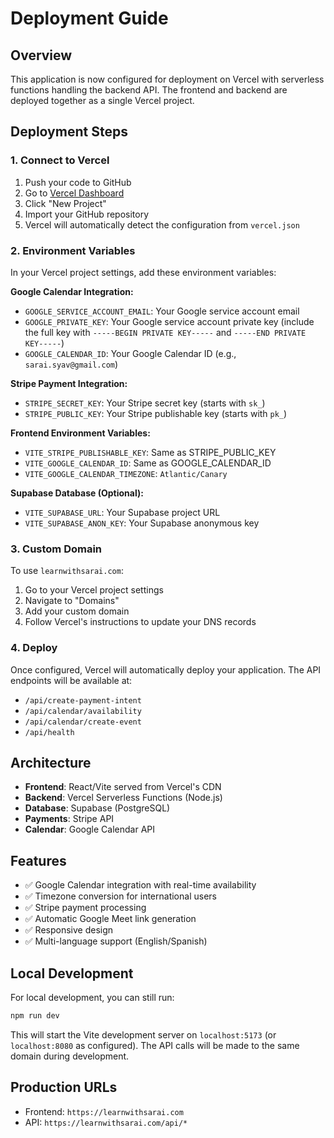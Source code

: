# Deployment Guide

## Overview
This application is now configured for deployment on Vercel with serverless functions handling the backend API. The frontend and backend are deployed together as a single Vercel project.

## Deployment Steps

### 1. Connect to Vercel
1. Push your code to GitHub
2. Go to [Vercel Dashboard](https://vercel.com/dashboard)
3. Click "New Project"
4. Import your GitHub repository
5. Vercel will automatically detect the configuration from `vercel.json`

### 2. Environment Variables
In your Vercel project settings, add these environment variables:

**Google Calendar Integration:**
- `GOOGLE_SERVICE_ACCOUNT_EMAIL`: Your Google service account email
- `GOOGLE_PRIVATE_KEY`: Your Google service account private key (include the full key with `-----BEGIN PRIVATE KEY-----` and `-----END PRIVATE KEY-----`)
- `GOOGLE_CALENDAR_ID`: Your Google Calendar ID (e.g., `sarai.syav@gmail.com`)

**Stripe Payment Integration:**
- `STRIPE_SECRET_KEY`: Your Stripe secret key (starts with `sk_`)
- `STRIPE_PUBLIC_KEY`: Your Stripe publishable key (starts with `pk_`)

**Frontend Environment Variables:**
- `VITE_STRIPE_PUBLISHABLE_KEY`: Same as STRIPE_PUBLIC_KEY
- `VITE_GOOGLE_CALENDAR_ID`: Same as GOOGLE_CALENDAR_ID
- `VITE_GOOGLE_CALENDAR_TIMEZONE`: `Atlantic/Canary`

**Supabase Database (Optional):**
- `VITE_SUPABASE_URL`: Your Supabase project URL
- `VITE_SUPABASE_ANON_KEY`: Your Supabase anonymous key

### 3. Custom Domain
To use `learnwithsarai.com`:
1. Go to your Vercel project settings
2. Navigate to "Domains"
3. Add your custom domain
4. Follow Vercel's instructions to update your DNS records

### 4. Deploy
Once configured, Vercel will automatically deploy your application. The API endpoints will be available at:
- `/api/create-payment-intent`
- `/api/calendar/availability`
- `/api/calendar/create-event`
- `/api/health`

## Architecture
- **Frontend**: React/Vite served from Vercel's CDN
- **Backend**: Vercel Serverless Functions (Node.js)
- **Database**: Supabase (PostgreSQL)
- **Payments**: Stripe API
- **Calendar**: Google Calendar API

## Features
- ✅ Google Calendar integration with real-time availability
- ✅ Timezone conversion for international users
- ✅ Stripe payment processing
- ✅ Automatic Google Meet link generation
- ✅ Responsive design
- ✅ Multi-language support (English/Spanish)

## Local Development
For local development, you can still run:
```bash
npm run dev
```

This will start the Vite development server on `localhost:5173` (or `localhost:8080` as configured). The API calls will be made to the same domain during development.

## Production URLs
- Frontend: `https://learnwithsarai.com`
- API: `https://learnwithsarai.com/api/*` 